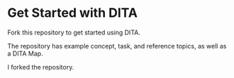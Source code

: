 # Get Started with DITA

Fork this repository to get started using DITA. 

The repository has example concept, task, and reference topics, as well as a DITA Map.

I forked the repository. 
